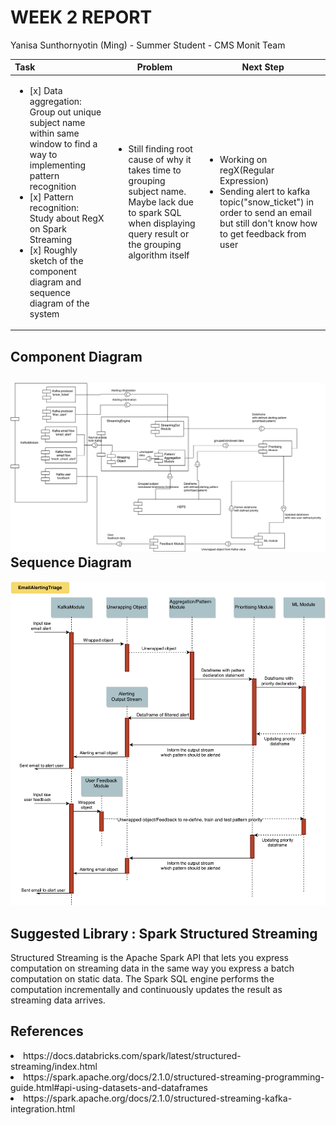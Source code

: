 WEEK 2 REPORT
==============
Yanisa Sunthornyotin (Ming) - Summer Student - CMS Monit Team

|        Task        |  Problem  | Next Step  | 
|:--------|------------| ------------|
| <ul><li>[x] Data aggregation: Group out unique subject name within same window to find a way to implementing pattern recognition </li><li>[x] Pattern recognition: Study about RegX on Spark Streaming</li><li>[x] Roughly sketch of the component diagram and sequence diagram of the system</li></ul>| <ul><li> Still finding root cause of why it takes time to grouping subject name. Maybe lack due to spark SQL when displaying query result or the grouping algorithm itself</li><ul> | <ul><li>Working on regX(Regular Expression)</li> <li> Sending alert to kafka topic("snow_ticket") in order to send an email but still don't know how to get feedback from user</li><ul> |
  
Component Diagram
------------------
![alt text](https://github.com/operationalintelligence/EmailAlertingSystem/blob/master/ComponentDiagram.jpg "Component Diagram")
Sequence Diagram
------------------
![alt text](https://github.com/operationalintelligence/EmailAlertingSystem/blob/master/SequenceDiagram.jpg "Sequence Diagram")

Suggested Library : Spark Structured Streaming    
--------------
Structured Streaming is the Apache Spark API that lets you express computation on streaming data in the same way you express a batch computation on static data. The Spark SQL engine performs the computation incrementally and continuously updates the result as streaming data arrives.

References
----------
<li>https://docs.databricks.com/spark/latest/structured-streaming/index.html</li>
<li>https://spark.apache.org/docs/2.1.0/structured-streaming-programming-guide.html#api-using-datasets-and-dataframes</li>
<li>https://spark.apache.org/docs/2.1.0/structured-streaming-kafka-integration.html</li>